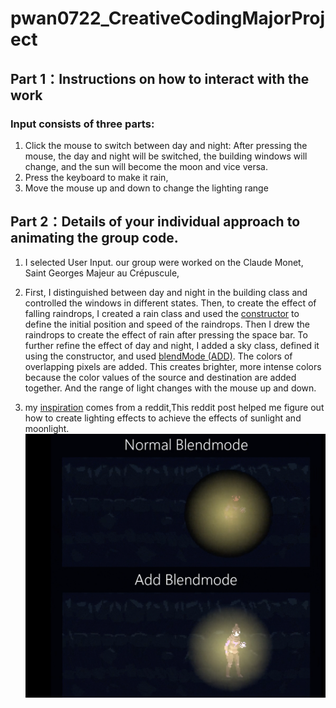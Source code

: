 # pwan0722_CreativeCodingMajorProject


## **Part 1：Instructions on how to interact with the work**

### Input consists of three parts: 
1. Click the mouse to switch between day and night: After pressing the mouse, the day and night will be switched, the building windows will change, and the sun will become the moon and vice versa.
2. Press the keyboard to make it rain,
3. Move the mouse up and down to change the lighting range


## **Part 2：Details of your individual approach to animating the group code.**

1. I selected User Input. our group were worked on the Claude Monet, Saint Georges Majeur au Crépuscule,

2. First, I distinguished between day and night in the building class and controlled the windows in different states. Then, to create the effect of falling raindrops, I created a rain class and used the [constructor](https://www.w3schools.com/java/java_constructors.asp) to define the initial position and speed of the raindrops. Then I drew the raindrops to create the effect of rain after pressing the space bar. To further refine the effect of day and night, I added a sky class, defined it using the constructor, and used [blendMode (ADD)](https://p5js.org/reference/#/p5/blendMode). The colors of overlapping pixels are added. This creates brighter, more intense colors because the color values ​​of the source and destination are added together. And the range of light changes with the mouse up and down.

3. my [inspiration](https://www.reddit.com/r/gamemaker/comments/f9bxbz/tip_you_can_use_the_add_blend_mode_for_some_quick/) comes from a reddit,This reddit post helped me figure out how to create lighting effects to achieve the effects of sunlight and moonlight.
![An image of my inspiration](assets/Inspiration.png)
